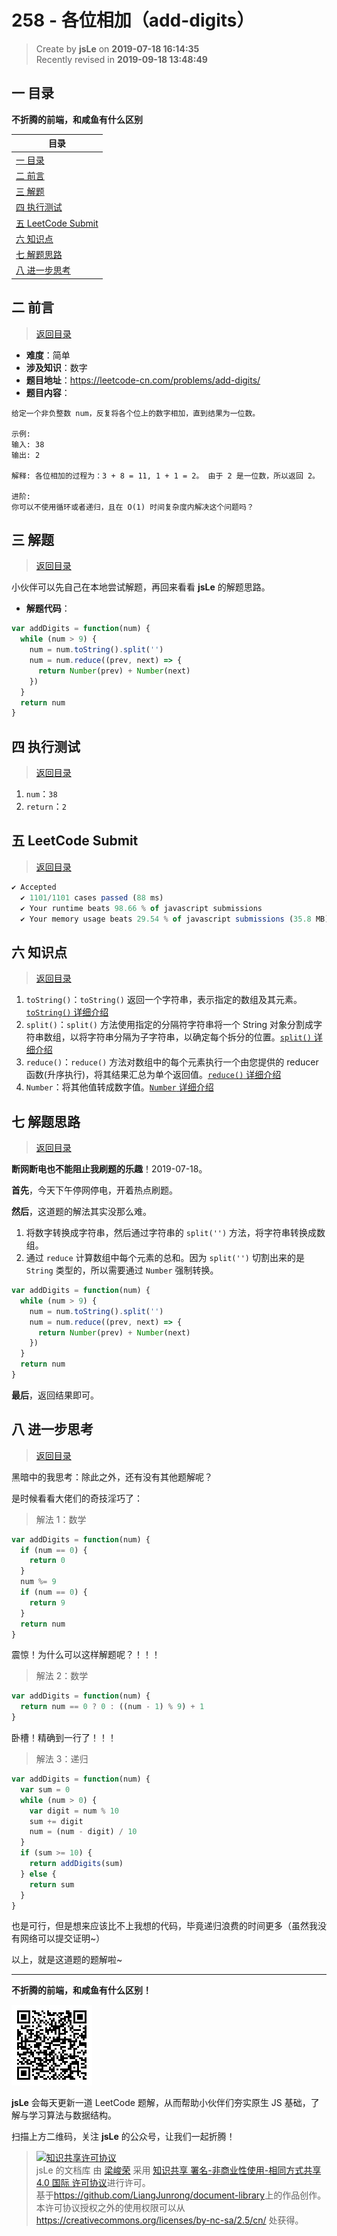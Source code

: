 # 258 - 各位相加（add-digits）

> Create by **jsLe** on **2019-07-18 16:14:35**  
> Recently revised in **2019-09-18 13:48:49**

## <a name="chapter-one" id="chapter-one">一 目录</a>

**不折腾的前端，和咸鱼有什么区别**

| 目录                                                                                             |
| ------------------------------------------------------------------------------------------------ |
| [一 目录](#chapter-one)                                                                          |
| <a name="catalog-chapter-two" id="catalog-chapter-two"></a>[二 前言](#chapter-two)               |
| <a name="catalog-chapter-three" id="catalog-chapter-three"></a>[三 解题](#chapter-three)         |
| <a name="catalog-chapter-four" id="catalog-chapter-four"></a>[四 执行测试](#chapter-four)        |
| <a name="catalog-chapter-five" id="catalog-chapter-five"></a>[五 LeetCode Submit](#chapter-five) |
| <a name="catalog-chapter-six" id="catalog-chapter-six"></a>[六 知识点](#chapter-six)             |
| <a name="catalog-chapter-seven" id="catalog-chapter-seven"></a>[七 解题思路](#chapter-seven)     |
| <a name="catalog-chapter-eight" id="catalog-chapter-eight"></a>[八 进一步思考](#chapter-eight)   |

## <a name="chapter-two" id="chapter-two">二 前言</a>

> [返回目录](#chapter-one)

- **难度**：简单
- **涉及知识**：数字
- **题目地址**：https://leetcode-cn.com/problems/add-digits/
- **题目内容**：

```
给定一个非负整数 num，反复将各个位上的数字相加，直到结果为一位数。

示例:
输入: 38
输出: 2

解释: 各位相加的过程为：3 + 8 = 11, 1 + 1 = 2。 由于 2 是一位数，所以返回 2。

进阶:
你可以不使用循环或者递归，且在 O(1) 时间复杂度内解决这个问题吗？
```

## <a name="chapter-three" id="chapter-three">三 解题</a>

> [返回目录](#chapter-one)

小伙伴可以先自己在本地尝试解题，再回来看看 **jsLe** 的解题思路。

- **解题代码**：

```js
var addDigits = function(num) {
  while (num > 9) {
    num = num.toString().split('')
    num = num.reduce((prev, next) => {
      return Number(prev) + Number(next)
    })
  }
  return num
}
```

## <a name="chapter-four" id="chapter-four">四 执行测试</a>

> [返回目录](#chapter-one)

1. `num`：`38`
2. `return`：`2`

## <a name="chapter-five" id="chapter-five">五 LeetCode Submit</a>

> [返回目录](#chapter-one)

```js
✔ Accepted
  ✔ 1101/1101 cases passed (88 ms)
  ✔ Your runtime beats 98.66 % of javascript submissions
  ✔ Your memory usage beats 29.54 % of javascript submissions (35.8 MB)
```

## <a name="chapter-six" id="chapter-six">六 知识点</a>

> [返回目录](#chapter-one)

1. `toString()`：`toString()` 返回一个字符串，表示指定的数组及其元素。[`toString()` 详细介绍](https://github.com/LiangJunrong/document-library/blob/master/JavaScript-library/JavaScript/%E5%86%85%E7%BD%AE%E5%AF%B9%E8%B1%A1/Array/toString.md)
2. `split()`：`split()` 方法使用指定的分隔符字符串将一个 String 对象分割成字符串数组，以将字符串分隔为子字符串，以确定每个拆分的位置。[`split()` 详细介绍](https://github.com/LiangJunrong/document-library/blob/master/JavaScript-library/JavaScript/%E5%86%85%E7%BD%AE%E5%AF%B9%E8%B1%A1/String/split.md)
3. `reduce()`：`reduce()` 方法对数组中的每个元素执行一个由您提供的 reducer 函数(升序执行)，将其结果汇总为单个返回值。[`reduce()` 详细介绍](https://github.com/LiangJunrong/document-library/blob/master/JavaScript-library/JavaScript/%E5%86%85%E7%BD%AE%E5%AF%B9%E8%B1%A1/Array/reduce.md)
4. `Number`：将其他值转成数字值。[`Number` 详细介绍](https://github.com/LiangJunrong/document-library/blob/master/JavaScript-library/JavaScript/%E5%86%85%E7%BD%AE%E5%AF%B9%E8%B1%A1/Number/README.md)

## <a name="chapter-seven" id="chapter-seven">七 解题思路</a>

> [返回目录](#chapter-one)

**断网断电也不能阻止我刷题的乐趣**！2019-07-18。

**首先**，今天下午停网停电，开着热点刷题。

**然后**，这道题的解法其实没那么难。

1. 将数字转换成字符串，然后通过字符串的 `split('')` 方法，将字符串转换成数组。
2. 通过 `reduce` 计算数组中每个元素的总和。因为 `split('')` 切割出来的是 `String` 类型的，所以需要通过 `Number` 强制转换。

```js
var addDigits = function(num) {
  while (num > 9) {
    num = num.toString().split('')
    num = num.reduce((prev, next) => {
      return Number(prev) + Number(next)
    })
  }
  return num
}
```

**最后**，返回结果即可。

## <a name="chapter-eight" id="chapter-eight">八 进一步思考</a>

> [返回目录](#chapter-one)

黑暗中的我思考：除此之外，还有没有其他题解呢？

是时候看看大佬们的奇技淫巧了：

> 解法 1：数学

```js
var addDigits = function(num) {
  if (num == 0) {
    return 0
  }
  num %= 9
  if (num == 0) {
    return 9
  }
  return num
}
```

震惊！为什么可以这样解题呢？！！！

> 解法 2：数学

```js
var addDigits = function(num) {
  return num == 0 ? 0 : ((num - 1) % 9) + 1
}
```

卧槽！精确到一行了！！！

> 解法 3：递归

```js
var addDigits = function(num) {
  var sum = 0
  while (num > 0) {
    var digit = num % 10
    sum += digit
    num = (num - digit) / 10
  }
  if (sum >= 10) {
    return addDigits(sum)
  } else {
    return sum
  }
}
```

也是可行，但是想来应该比不上我想的代码，毕竟递归浪费的时间更多（虽然我没有网络可以提交证明~）

以上，就是这道题的题解啦~

---

**不折腾的前端，和咸鱼有什么区别！**

![图](../../../public-repertory/img/z-small-wechat-public-address.jpg)

**jsLe** 会每天更新一道 LeetCode 题解，从而帮助小伙伴们夯实原生 JS 基础，了解与学习算法与数据结构。

扫描上方二维码，关注 **jsLe** 的公众号，让我们一起折腾！

> <a rel="license" href="http://creativecommons.org/licenses/by-nc-sa/4.0/"><img alt="知识共享许可协议" style="border-width:0" src="https://i.creativecommons.org/l/by-nc-sa/4.0/88x31.png" /></a><br /><span xmlns:dct="http://purl.org/dc/terms/" property="dct:title">jsLe 的文档库</span> 由 <a xmlns:cc="http://creativecommons.org/ns#" href="https://github.com/LiangJunrong/document-library" property="cc:attributionName" rel="cc:attributionURL">梁峻荣</a> 采用 <a rel="license" href="http://creativecommons.org/licenses/by-nc-sa/4.0/">知识共享 署名-非商业性使用-相同方式共享 4.0 国际 许可协议</a>进行许可。<br />基于<a xmlns:dct="http://purl.org/dc/terms/" href="https://github.com/LiangJunrong/document-library" rel="dct:source">https://github.com/LiangJunrong/document-library</a>上的作品创作。<br />本许可协议授权之外的使用权限可以从 <a xmlns:cc="http://creativecommons.org/ns#" href="https://creativecommons.org/licenses/by-nc-sa/2.5/cn/" rel="cc:morePermissions">https://creativecommons.org/licenses/by-nc-sa/2.5/cn/</a> 处获得。
